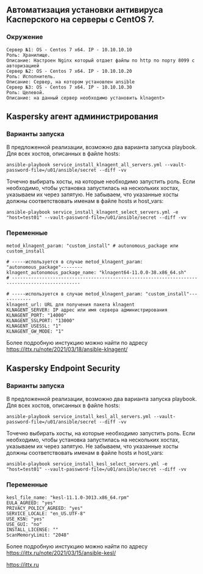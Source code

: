 ## Автоматизация установки антивируса Касперского на серверы с CentOS 7. 

### Окружение
    Сервер №1: OS - Centos 7 x64. IP - 10.10.10.10
    Роль: Хранилище.
    Описание: Настроен Nginx который отдает файлы по http по порту 8099 с авторизацией
    Сервер №2: OS - Centos 7 x64. IP - 10.10.10.20
    Роль: Исполнитель.
    Описание: Сервер, на котором установлен ansible
    Сервер №3: OS - Centos 7 x64. IP - 10.10.10.30
    Роль: Целевой.
    Описание: на данный сервер необходимо установить klnagent>

## Kaspersky агент администрирования
### Варианты запуска
В предложенной реализации, возможно два варианта запуска playbook. Для всех хостов, описанных в файле hosts:

    ansible-playbook service_install_klnagent_all_servers.yml --vault-password-file=/u01/ansible/secret --diff -vv 
Точечно выбирать хосты, на которые необходимо запустить роль. Если необходимо, чтобы установка запустилась на нескольких хостах, указываем их через запятую. Не забываем, что указанные хосты должны соответствовать именам в файле hosts и host_vars:

    ansible-playbook service_install_klnagent_select_servers.yml -e "host=test01" --vault-password-file=/u01/ansible/secret --diff -vv

### Переменные
    metod_klnagent_param: "custom_install" # autonomous_package или custom_install

    # -----используется в случае metod_klnagent_param: "autonomous_package"--------
    klnagent_autonomous_package_name: "klnagent64-11.0.0-38.x86_64.sh" 
    # -----------------------------------------------------------------------------------------------

    # -----используется в случае metod_klnagent_param: "custom_install"------------
    klnagent_url: URL для получения пакета klnagent
    KLNAGENT_SERVER: IP адрес или имя сервера администрирования
    KLNAGENT_PORT: "14000"
    KLNAGENT_SSLPORT: "13000"
    KLNAGENT_USESSL: "1"
    KLNAGENT_GW_MODE: "1" 
Более подробную инстукцию можно найти по адресу https://ittx.ru/note/2021/03/18/ansible-klnagent/

## Kaspersky Endpoint Security
### Варианты запуска
В предложенной реализации, возможно два варианта запуска playbook. Для всех хостов, описанных в файле hosts:

    ansible-playbook service_install_kesl_all_servers.yml --vault-password-file=/u01/ansible/secret --diff -vv 
Точечно выбирать хосты, на которые необходимо запустить роль. Если необходимо, чтобы установка запустилась на нескольких хостах, указываем их через запятую. Не забываем, что указанные хосты должны соответствовать именам в файле hosts и host_vars:

    ansible-playbook service_install_kesl_select_servers.yml -e "host=test01" --vault-password-file=/u01/ansible/secret --diff -vv

### Переменные
    kesl_file_name: "kesl-11.1.0-3013.x86_64.rpm"
    EULA_AGREED: "yes"
    PRIVACY_POLICY_AGREED: "yes"
    SERVICE_LOCALE: "en_US.UTF-8"
    USE_KSN: "yes"
    USE_GUI: "no"
    INSTALL_LICENSE: ""
    ScanMemoryLimit: "2048"
Более подробную инстукцию можно найти по адресу https://ittx.ru/note/2021/03/15/ansible-kesl/

https://ittx.ru
